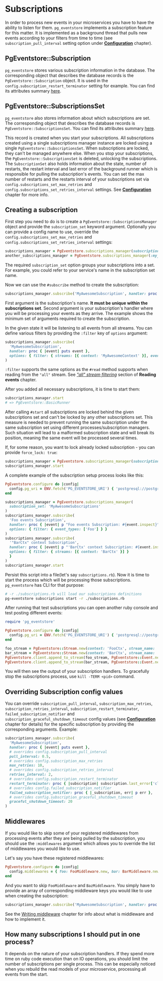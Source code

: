 # Subscriptions

In order to process new events in your microservices you have to have the ability to listen for them. `pg_eventstore` implements a subscription feature for this matter. It is implemented as a background thread that pulls new events according to your filters from time to time (see `subscription_pull_interval` setting option under [**Configuration**](configuration.md) chapter).

## PgEventstore::Subscription

`pg_eventstore` stores various subscription information in the database. The corresponding object that describes the database records is the `PgEventstore::Subscription` object. It is used in the `config.subscription_restart_terminator` setting for example. You can find its attributes summary [here](https://rubydoc.info/gems/pg_eventstore/PgEventstore/Subscription).  

## PgEventstore::SubscriptionsSet

`pg_eventstore` also stores information about which subscriptions are set. The corresponding object that describes the database records is `PgEventstore::SubscriptionsSet`. You can find its attributes summary [here](https://rubydoc.info/gems/pg_eventstore/PgEventstore/SubscriptionsSet).

This record is created when you start your subscriptions. All subscriptions created using a single subscriptions manager instance are locked using a single `PgEventstore::SubscriptionsSet`. When subscriptions are locked, they can't be managed anywhere else. When you stop your subscriptions, the `PgEventstore::SubscriptionsSet` is deleted, unlocking the subscriptions. The `SubscriptionSet` also holds information about the state, number of restarts, the restart interval and last error of the background runner which is responsible for pulling the subscription's events. You can set the max number of restarts and the restarts interval of your subscriptions set via `config.subscriptions_set_max_retries` and `config.subscriptions_set_retries_interval` settings. See [**Configuration**](configuration.md) chapter for more info.

## Creating a subscription

First step you need to do is to create a `PgEventstore::SubscriptionsManager` object and provide the `subscription_set` keyword argument. Optionally you can provide a config name to use, override the `config.subscriptions_set_max_retries` and `config.subscriptions_set_retries_interval` settings:

```ruby
subscriptions_manager = PgEventstore.subscriptions_manager(subscription_set: 'SubscriptionsOfMyAwesomeMicroservice')
another_subscriptions_manager = PgEventstore.subscriptions_manager(:my_custom_config, subscription_set: 'SubscriptionsOfMyAwesomeMicroservice', max_retries: 5, retries_interval: 2)
```

The required `subscription_set` option groups your subscriptions into a set. For example, you could refer to your service's name in the subscription set name.

Now we can use the `#subscribe` method to create the subscription:

```ruby
subscriptions_manager.subscribe('MyAwesomeSubscription', handler: proc { |event| puts event })
```

First argument is the subscription's name. **It must be unique within the subscriptions set**. Second argument is your subscription's handler where you will be processing your events as they arrive. The example shows the minimum set of arguments required to create the subscription. 

In the given state it will be listening to all events from all streams. You can define various filters by providing the `:filter` key of `options` argument:

```ruby
subscriptions_manager.subscribe(
  'MyAwesomeSubscription', 
  handler: proc { |event| puts event }, 
  options: { filter: { streams: [{ context: 'MyAwesomeContext' }], event_types: ['Foo', 'Bar'] } }
)
```

`:filter` supports the same options as the `#read` method supports when reading from the `"all"` stream. See [*"all" stream filtering*](reading_events.md#all-stream-filtering) section of **Reading events** chapter.

After you added all necessary subscriptions, it is time to start them:

```ruby
subscriptions_manager.start
# => PgEventstore::BasicRunner
```

After calling `#start` all subscriptions are locked behind the given subscriptions set and can't be locked by any other subscriptions set. This measure is needed to prevent running the same subscription under the same subscription set using different processes/subscription managers. Such situation will lead to a malformed subscription state and will break its position, meaning the same event will be processed several times.

If, for some reason, you want to lock already locked subscription - you can provide `force_lock: true`:

```ruby
subscriptions_manager = PgEventstore.subscriptions_manager(subscription_set: 'SubscriptionsOfMyAwesomeMicroservice', force_lock: true)
subscriptions_manager.start
```

A complete example of the subscription setup process looks like this:

```ruby
PgEventstore.configure do |config|
  config.pg_uri = ENV.fetch('PG_EVENTSTORE_URI') { 'postgresql://postgres:postgres@localhost:5532/eventstore' }  
end

subscriptions_manager = PgEventstore.subscriptions_manager(
  subscription_set: 'MyAwesomeSubscriptions'
)
subscriptions_manager.subscribe(
  'Foo events Subscription', 
  handler: proc { |event| p "Foo events Subscription: #{event.inspect}" }, 
  options: { filter: { event_types: ['Foo'] } }
)
subscriptions_manager.subscribe(
  '"BarCtx" context Subscription',
  handler: proc { |event| p "'BarCtx' context Subscription: #{event.inspect}" }, 
  options: { filter: { streams: [{ context: 'BarCtx' }] } 
  }
)
subscriptions_manager.start
```

Persist this script into a file(let's say `subscriptions.rb`). Now it is time to start the process which will be processing those subscriptions. `pg_eventstore` has CLI for that purpose:

```bash
# -r ./subscriptions.rb will load our subscriptions definitions
pg-eventstore subscriptions start -r ./subscriptions.rb
```

After running that test subscriptions you can open another ruby console and test posting different events:

```ruby
require 'pg_eventstore'

PgEventstore.configure do |config|
  config.pg_uri = ENV.fetch('PG_EVENTSTORE_URI') { 'postgresql://postgres:postgres@localhost:5532/eventstore' }
end

foo_stream = PgEventstore::Stream.new(context: 'FooCtx', stream_name: 'MyAwesomeStream', stream_id: '1')
bar_stream = PgEventstore::Stream.new(context: 'BarCtx', stream_name: 'MyAwesomeStream', stream_id: '1')
PgEventstore.client.append_to_stream(foo_stream, PgEventstore::Event.new(type: 'Foo', data: { foo: :bar }))
PgEventstore.client.append_to_stream(bar_stream, PgEventstore::Event.new(type: 'Foo', data: { foo: :bar }))
```

You will then see the output of your subscription handlers. To gracefully stop the subscriptions process, use `kill -TERM <pid>` command.

## Overriding Subscription config values

You can override `subscription_pull_interval`, `subscription_max_retries`, `subscription_retries_interval`, `subscription_restart_terminator`, `failed_subscription_notifier` and `subscription_graceful_shutdown_timeout` config values (see [**Configuration**](configuration.md) chapter for details) for the specific subscription by providing the corresponding arguments. Example:

```ruby
subscriptions_manager.subscribe(
  'MyAwesomeSubscription', 
  handler: proc { |event| puts event },
  # overrides config.subscription_pull_interval
  pull_interval: 0.5,
  # overrides config.subscription_max_retries
  max_retries: 10,
  # overrides config.subscription_retries_interval
  retries_interval: 2,
  # overrides config.subscription_restart_terminator
  restart_terminator: proc { |subscription| subscription.last_error['class'] == 'NoMethodError' },
  # overrides config.failed_subscription_notifier
  failed_subscription_notifier: proc { |_subscription, err| p err },
  # overrides config.subscription_graceful_shutdown_timeout
  graceful_shutdown_timeout: 20
)
```

## Middlewares

If you would like to skip some of your registered middlewares from processing events after they are being pulled by the subscription, you should use the `:middlewares` argument which allows you to override the list of middlewares you would like to use.

Let's say you have these registered middlewares:

```ruby
PgEventstore.configure do |config|
  config.middlewares = { foo: FooMiddleware.new, bar: BarMiddleware.new, baz: BazMiddleware.new }
end
```

And you want to skip `FooMiddleware` and `BazMiddleware`. You simply have to provide an array of corresponding middleware keys you would like to use when creating the subscription:

```ruby
subscriptions_manager.subscribe('MyAwesomeSubscription', handler: proc { |event| puts event }, middlewares: %i[bar])
```

See the [Writing middleware](writing_middleware.md) chapter for info about what is middleware and how to implement it.

## How many subscriptions I should put in one process?

It depends on the nature of your subscription handlers. If they spend more time on ruby code execution than on IO operations, you should limit the number of subscriptions per single process. This can be especially noticed when you rebuild the read models of your microservice, processing all events from the start.
